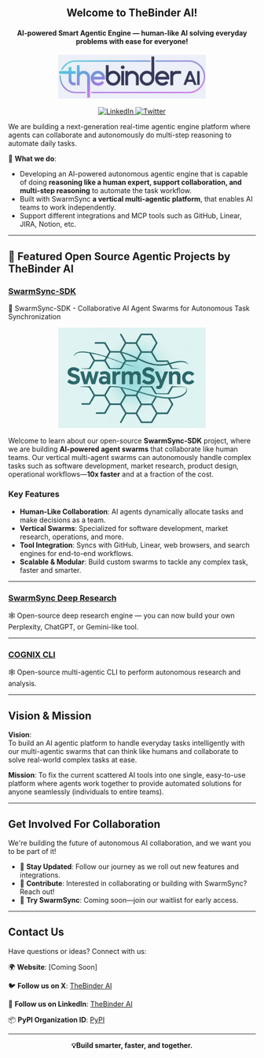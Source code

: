 <h2 align="center">Welcome to TheBinder AI!</h2>
<h4 align="center">AI-powered Smart Agentic Engine — human-like AI solving everyday problems with ease for everyone!</h4>

<p align="center">
  <img src="name.jpeg" alt="SwarmSync Logo" width="300"/>
</p>

<p align="center">
  <a href="https://www.linkedin.com/company/thebinder/">
    <img src="https://img.shields.io/badge/LinkedIn-thebinder-5B5BD6?logo=linkedin&logoColor=white" alt="LinkedIn"/>
  </a>
  <a href="https://x.com/TheBinderAI">
    <img src="https://img.shields.io/twitter/follow/TheBinderAI" alt="Twitter"/>
  </a>
</p>

We are building a next-generation real-time agentic engine platform where agents can collaborate and autonomously do multi-step reasoning to automate daily tasks.

🚀 **What we do**:  
- Developing an AI-powered autonomous agentic engine that is capable of doing **reasoning like a human expert, support collaboration, and multi-step reasoning** to automate the task workflow.  
- Built with SwarmSync **a vertical multi-agentic platform**, that enables AI teams to work independently.  
- Support different integrations and MCP tools such as GitHub, Linear, JIRA, Notion, etc.

---

## 🤖 Featured Open Source Agentic Projects by TheBinder AI


### [SwarmSync-SDK](https://github.com/TheBinder-AI/SwarmSync-SDK)  
🧠 SwarmSync-SDK - Collaborative AI Agent Swarms for Autonomous Task Synchronization

<p align="center">
  <img src="swarmsync.png" alt="SwarmSync Logo" width="300"/>
</p>


Welcome to learn about our open-source **SwarmSync-SDK** project, where we are building **AI-powered agent swarms** that collaborate like human teams. Our vertical multi-agent swarms can autonomously handle complex tasks such as software development, market research, product design, operational workflows—**10x faster** and at a fraction of the cost.

### Key Features
- **Human-Like Collaboration**: AI agents dynamically allocate tasks and make decisions as a team.
- **Vertical Swarms**: Specialized for software development, market research, operations, and more.
- **Tool Integration**: Syncs with GitHub, Linear, web browsers, and search engines for end-to-end workflows.
- **Scalable & Modular**: Build custom swarms to tackle any complex task, faster and smarter.

---
### [SwarmSync Deep Research](https://github.com/TheBinder-AI/SwarmSync-Deep-Research)
🕸️ Open-source deep research engine — you can now build your own Perplexity, ChatGPT, or Gemini-like tool.

---

### [COGNIX CLI](https://github.com/TheBinder-AI/cognix-cli)
🕸️ Open-source multi-agentic CLI to perform autonomous research and analysis.

---

## Vision & Mission

**Vision**:  
To build an AI agentic platform to handle everyday tasks intelligently with our multi-agentic swarms that can think like humans and collaborate to solve real-world complex tasks at ease.

**Mission**:
To fix the current scattered AI tools into one single, easy-to-use platform where agents work together to provide automated solutions for anyone seamlessly (individuals to entire teams).

---

## Get Involved For Collaboration

We're building the future of autonomous AI collaboration, and we want you to be part of it!  
- 📢 **Stay Updated**: Follow our journey as we roll out new features and integrations.  
- 🤝 **Contribute**: Interested in collaborating or building with SwarmSync? Reach out!  
- 🚀 **Try SwarmSync**: Coming soon—join our waitlist for early access.

---

## Contact Us

Have questions or ideas? Connect with us:  

🌍 **Website**: [Coming Soon]  

🐦 **Follow us on X**: [TheBinder AI](https://x.com/TheBinderAI)

🔗 **Follow us on LinkedIn**: [TheBinder AI](https://www.linkedin.com/company/thebinder/)

📦 **PyPI Organization ID**: [PyPI](https://pypi.org/org/thebinder_ai/)

---

<p align="center">
  <strong>💡Build smarter, faster, and together.</strong>
</p>
